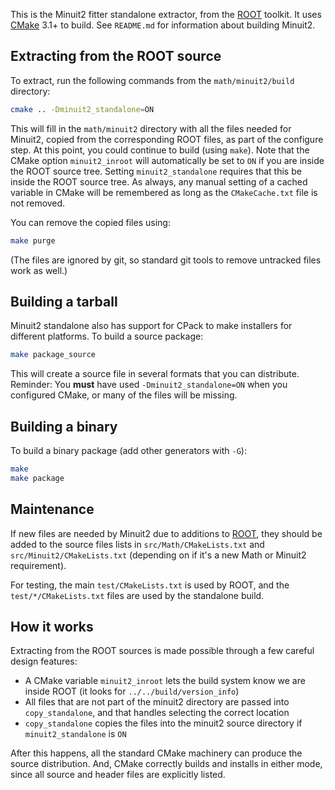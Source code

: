 This is the Minuit2 fitter standalone extractor, from the [ROOT] toolkit. It uses [CMake] 3.1+ to build.
See `README.md` for information about building Minuit2.

## Extracting from the ROOT source

To extract, run the following commands from the `math/minuit2/build` directory:

```bash
cmake .. -Dminuit2_standalone=ON
```

This will fill in the `math/minuit2` directory with all the files needed for Minuit2, copied from the corresponding ROOT files, as part of the configure step.
At this point, you could continue to build (using `make`). Note that the CMake option `minuit2_inroot` will automatically be set to `ON` if you are inside the ROOT source tree. Setting `minuit2_standalone` requires that this be inside the ROOT source tree. As always, any manual setting of a cached variable in CMake will be remembered as long as the `CMakeCache.txt` file is not removed.

You can remove the copied files using:

```bash
make purge
```

(The files are ignored by git, so standard git tools to remove untracked files work as well.)

## Building a tarball

Minuit2 standalone also has support for CPack to make installers for different platforms. To build a source package:

```bash
make package_source
```


This will create a source file in several formats that you can distribute. Reminder: You **must** have used `-Dminuit2_standalone=ON` when you configured CMake, or many of the files will be missing.

## Building a binary

To build a binary package (add other generators with `-G`):
```bash
make
make package
```

## Maintenance

If new files are needed by Minuit2 due to additions to [ROOT], they should be added to the source files lists in `src/Math/CMakeLists.txt` and `src/Minuit2/CMakeLists.txt` (depending on if it's a new Math or Minuit2 requirement).

For testing, the main `test/CMakeLists.txt` is used by ROOT, and the `test/*/CMakeLists.txt` files are used by the standalone build.

## How it works

Extracting from the ROOT sources is made possible through a few careful design features:

* A CMake variable `minuit2_inroot` lets the build system know we are inside ROOT (it looks for `../../build/version_info`)
* All files that are not part of the minuit2 directory are passed into `copy_standalone`, and that handles selecting the correct location
* `copy_standalone` copies the files into the minuit2 source directory if `minuit2_standalone` is `ON`

After this happens, all the standard CMake machinery can produce the source distribution. And, CMake correctly builds and installs in either mode, since all source and header files are explicitly listed.


[ROOT]: https://root.cern.ch
[minuitdoc]: https://root.cern.ch/root/htmldoc/guides/users-guide/ROOTUsersGuide.html#minuit2-package
[CMake]: https://cmake.org
